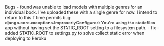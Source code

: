 Bugs - found was unable to load models with multiple genres for an individual book. I've uploaded these with a single genre for now. I intend to return to this if time permits
bug: django.core.exceptions.ImproperlyConfigured: You're using the staticfiles app without having set the STATIC_ROOT setting to a filesystem path. - fix - added STATIC_ROOT to settings.py to solve collect static error when deploying to Heroku